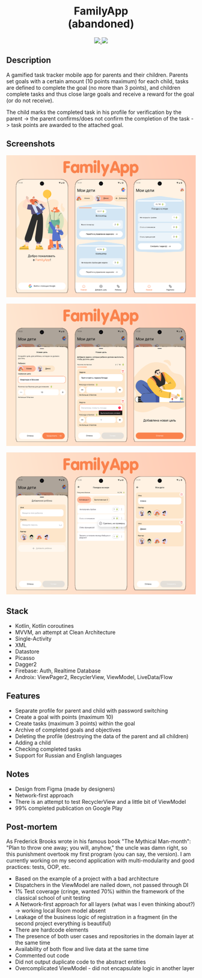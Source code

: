 <h1 align="center">FamilyApp <br /> (abandoned)</h1>
<p align="center">
  <a href="https://github.com/RomaZykov/FamilyApp/blob/main/README.md">
    <img src="https://img.shields.io/badge/lang-en-yellow" />
  </a>
  <a href="https://github.com/RomaZykov/FamilyApp/blob/main/README.ru.md">
    <img src="https://img.shields.io/badge/%D1%8F%D0%B7%D1%8B%D0%BA-%D1%80%D1%83%D1%81%D1%81%D0%BA%D0%B8%D0%B9-orange" />
  </a>
</p>
<p align="center">

## Description

A gamified task tracker mobile app for parents and their children. Parents set
goals with a certain amount (10 points maximum) for each child, tasks are defined to complete
the goal (no more than 3 points), and children complete tasks and thus close large goals and
receive a reward for the goal (or do not receive). 

The child marks the completed task in his profile for
verification by the parent -> the parent confirms/does not confirm the completion of the task -> task points
are awarded to the attached goal.

## Screenshots
<p align="center">
<img src="https://github.com/RomaZykov/FamilyApp/blob/main/demo/FamilyApp%20demo%201.png">
</p>
<p align="center">
<img src="https://github.com/RomaZykov/FamilyApp/blob/main/demo/FamilyApp%20demo%202.png">
</p>
<p align="center">
<img src="https://github.com/RomaZykov/FamilyApp/blob/main/demo/FamilyApp%20demo%203.png">
</p>

## Stack

- Kotlin, Kotlin coroutines
- MVVM, an attempt at Clean Architecture
- Single-Activity
- XML
- Datastore
- Picasso
- Dagger2
- Firebase: Auth, Realtime Database
- Androix: ViewPager2, RecyclerView, ViewModel, LiveData/Flow

## Features

- Separate profile for parent and child with password switching
- Create a goal with points (maximum 10)
- Create tasks (maximum 3 points) within the goal
- Archive of completed goals and objectives
- Deleting the profile (destroying the data of the parent and all children)
- Adding a child
- Checking completed tasks
- Support for Russian and English languages

## Notes

- Design from Figma (made by designers)
- Network-first approach
- There is an attempt to test RecyclerView and a little bit of ViewModel
- 99% completed publication on Google Play

## Post-mortem

As Frederick Brooks wrote in his famous book "The Mythical Man-month": "Plan to throw one away; you will, anyhow," the uncle was damn right, so this punishment overtook my first program (you can say,
the version). I am currently working on my second application with multi-modularity and good practices:
tests, OOP, etc.

- Based on the example of a project with a bad architecture
- Dispatchers in the ViewModel are nailed down, not passed through DI
- 1% Test coverage (cringe, wanted 70%) within the framework of the classical school of unit testing
- A Network-first approach for all layers (what was I even thinking about?) -> working local Room model
  absent
- Leakage of the business logic of registration in a fragment (in the second project everything is beautiful)
- There are hardcode elements
- The presence of both user cases and repositories in the domain layer at the same time
- Availability of both flow and live data at the same time
- Commented out code
- Did not output duplicate code to the abstract entities
- Overcomplicated ViewModel - did not encapsulate logic in another layer
